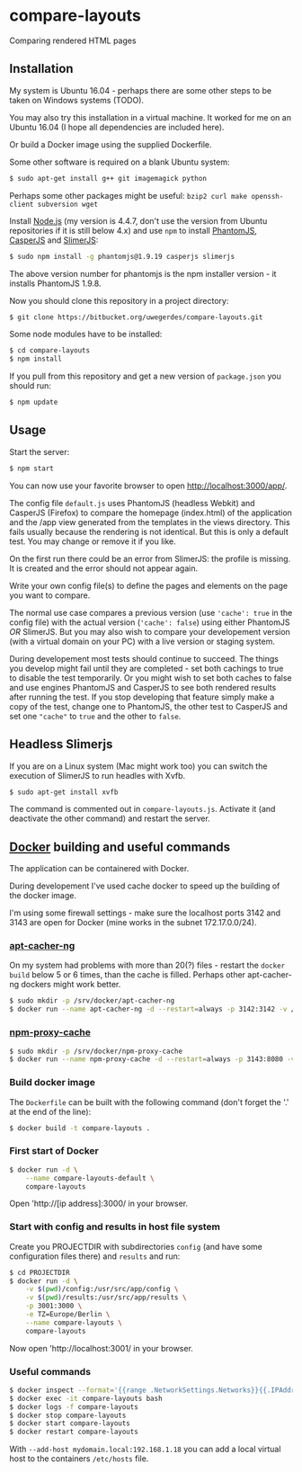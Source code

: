 # compare-layouts

Comparing rendered HTML pages

## Installation

My system is Ubuntu 16.04 - perhaps there are some other steps to be taken on Windows systems (TODO).

You may also try this installation in a virtual machine. It worked for me on an Ubuntu 16.04 (I hope all dependencies are included here).

Or build a Docker image using the supplied Dockerfile.

Some other software is required on a blank Ubuntu system:

```bash
$ sudo apt-get install g++ git imagemagick python
```

Perhaps some other packages might be useful: ```bzip2 curl make openssh-client subversion wget```

Install [Node.js](https://nodejs.org/en/) (my version is 4.4.7, don't use the version from Ubuntu repositories if it is still below 4.x) and use `npm` to install [PhantomJS](http://phantomjs.org), [CasperJS](http://phantomjs.org) and [SlimerJS](https://slimerjs.org):

```bash
$ sudo npm install -g phantomjs@1.9.19 casperjs slimerjs
```

The above version number for phantomjs is the npm installer version - it installs PhantomJS 1.9.8.

Now you should clone this repository in a project directory:

```bash
$ git clone https://bitbucket.org/uwegerdes/compare-layouts.git
```

Some node modules have to be installed:

```bash
$ cd compare-layouts
$ npm install
```

If you pull from this repository and get a new version of `package.json` you should run:

```bash
$ npm update
```

## Usage

Start the server:

```bash
$ npm start
```

You can now use your favorite browser to open [http://localhost:3000/app/](http://localhost:3000/app/).

The config file `default.js` uses PhantomJS (headless Webkit) and CasperJS (Firefox) to compare the homepage (index.html) of the application and the /app view generated from the templates in the views directory. This fails usually because the rendering is not identical. But this is only a default test. You may change or remove it if you like.

On the first run there could be an error from SlimerJS: the profile is missing. It is created and the error should not appear again.

Write your own config file(s) to define the pages and elements on the page you want to compare.

The normal use case compares a previous version (use `'cache': true` in the config file) with the actual version (`'cache': false`) using either PhantomJS *OR* SlimerJS. But you may also wish to compare your developement version (with a virtual domain on your PC) with a live version or staging system.

During developement most tests should continue to succeed. The things you develop might fail until they are completed - set both cachings to true to disable the test temporarily. Or you might wish to set both caches to false and use engines PhantomJS and CasperJS to see both rendered results after running the test. If you stop developing that feature simply make a copy of the test, change one to PhantomJS, the other test to CasperJS and set one `"cache"` to `true` and the other to `false`.

## Headless Slimerjs

If you are on a Linux system (Mac might work too) you can switch the execution of SlimerJS to run headles with Xvfb.

```bash
$ sudo apt-get install xvfb
```

The command is commented out in `compare-layouts.js`. Activate it (and deactivate the other command) and restart the server.

## [Docker](http://www.docker.com/) building and useful commands

The application can be containered with Docker.

During developement I've used cache docker to speed up the building of the docker image.

I'm using some firewall settings - make sure the localhost ports 3142 and 3143 are open for Docker (mine works in the subnet 172.17.0.0/24).

### [apt-cacher-ng](https://hub.docker.com/r/sameersbn/apt-cacher-ng/)

On my system had problems with more than 20(?) files - restart the `docker build` below 5 or 6 times, than the cache is filled. Perhaps other apt-cacher-ng dockers might work better.

```bash
$ sudo mkdir -p /srv/docker/apt-cacher-ng
$ docker run --name apt-cacher-ng -d --restart=always -p 3142:3142 -v /srv/docker/apt-cacher-ng:/var/cache/apt-cacher-ng sameersbn/apt-cacher-ng
```

### [npm-proxy-cache](https://hub.docker.com/r/kudoz/npm-proxy-cache/)

```bash
$ sudo mkdir -p /srv/docker/npm-proxy-cache
$ docker run --name npm-proxy-cache -d --restart=always -p 3143:8080 -v /srv/docker/npm-proxy-cache:/cache kudoz/npm-proxy-cache
```

### Build docker image

The `Dockerfile` can be built with the following command (don't forget the '.' at the end of the line):

```bash
$ docker build -t compare-layouts .
```

### First start of Docker

```bash
$ docker run -d \
    --name compare-layouts-default \
    compare-layouts
```

Open 'http://[ip address]:3000/ in your browser.

### Start with config and results in host file system

Create you PROJECTDIR with subdirectories `config` (and have some configuration files there) and `results` and run:

```bash
$ cd PROJECTDIR
$ docker run -d \
    -v $(pwd)/config:/usr/src/app/config \
    -v $(pwd)/results:/usr/src/app/results \
    -p 3001:3000 \
    -e TZ=Europe/Berlin \
    --name compare-layouts \
    compare-layouts
```

Now open 'http://localhost:3001/ in your browser.

### Useful commands

```bash
$ docker inspect --format='{{range .NetworkSettings.Networks}}{{.IPAddress}} {{end}}' compare-layouts
$ docker exec -it compare-layouts bash
$ docker logs -f compare-layouts
$ docker stop compare-layouts
$ docker start compare-layouts
$ docker restart compare-layouts
```

With `--add-host mydomain.local:192.168.1.18` you can add a local virtual host to the containers `/etc/hosts` file.

